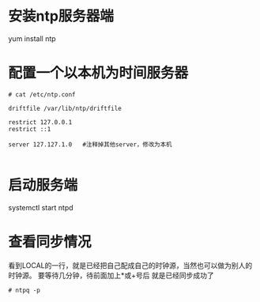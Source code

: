 # 安装ntp服务器端
yum install  ntp

# 配置一个以本机为时间服务器
```
# cat /etc/ntp.conf

driftfile /var/lib/ntp/driftfile

restrict 127.0.0.1
restrict ::1

server 127.127.1.0   #注释掉其他server，修改为本机


```
# 启动服务端
systemctl start ntpd

# 查看同步情况
看到LOCAL的一行，就是已经把自己配成自己的时钟源，当然也可以做为别人的时钟源。
要等待几分钟，待前面加上*或+号后 就是已经同步成功了
```
# ntpq -p
```

